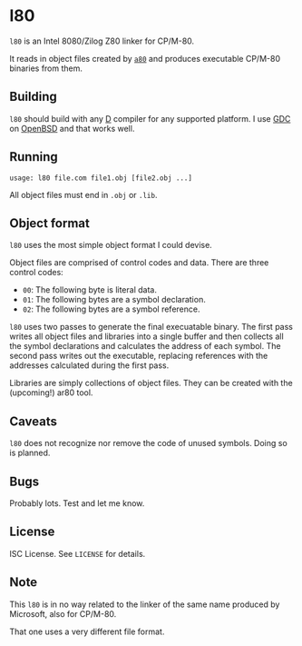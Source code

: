 l80
===
`l80` is an Intel 8080/Zilog Z80 linker for CP/M-80.

It reads in object files created by
[`a80`](https://github.com/ibara/a80)
and produces executable CP/M-80 binaries from them.

Building
--------
`l80` should build with any
[D](https://dlang.org/)
compiler for any supported platform. I use
[GDC](https://gdcproject.org/)
on
[OpenBSD](https://www.openbsd.org/)
and that works well.

Running
-------
`usage: l80 file.com file1.obj [file2.obj ...]`

All object files must end in `.obj` or `.lib`.

Object format
-------------
`l80` uses the most simple object format I could devise.

Object files are comprised of control codes and data. There
are three control codes:
* `00`: The following byte is literal data.
* `01`: The following bytes are a symbol declaration.
* `02`: The following bytes are a symbol reference.

`l80` uses two passes to generate the final execuatable
binary. The first pass writes all object files and libraries
into a single buffer and then collects all the symbol
declarations and calculates the address of each symbol. The
second pass writes out the executable, replacing references
with the addresses calculated during the first pass.

Libraries are simply collections of object files. They can
be created with the (upcoming!) ar80 tool.

Caveats
-------
`l80` does not recognize nor remove the code of unused
symbols. Doing so is planned.

Bugs
----
Probably lots. Test and let me know.

License
-------
ISC License. See `LICENSE` for details.

Note
----
This `l80` is in no way related to the linker of the same
name produced by Microsoft, also for CP/M-80.

That one uses a very different file format.
